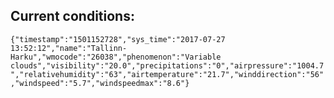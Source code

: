 ## Current conditions: 
 ``` {"timestamp":"1501152728","sys_time":"2017-07-27 13:52:12","name":"Tallinn-Harku","wmocode":"26038","phenomenon":"Variable clouds","visibility":"20.0","precipitations":"0","airpressure":"1004.7","relativehumidity":"63","airtemperature":"21.7","winddirection":"56","windspeed":"5.7","windspeedmax":"8.6"} ```
